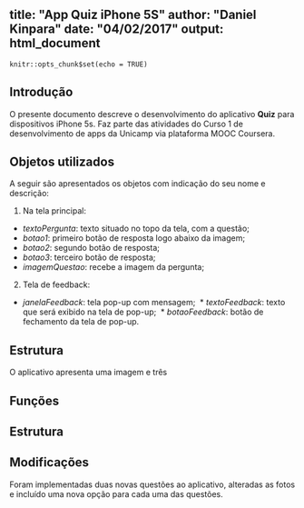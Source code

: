 title: "App Quiz iPhone 5S"
author: "Daniel Kinpara"
date: "04/02/2017"
output: html_document
---

```{r setup, include=FALSE}
knitr::opts_chunk$set(echo = TRUE)
```

## Introdução

O presente documento descreve o desenvolvimento do aplicativo **Quiz** para dispositivos iPhone 5s. Faz parte das atividades do Curso 1 de desenvolvimento de apps da Unicamp via plataforma MOOC Coursera.

## Objetos utilizados

A seguir são apresentados os objetos com indicação do seu nome e descrição:
1. Na tela principal:
  * _textoPergunta_: texto situado no topo da tela, com a questão;
  * _botao1_: primeiro botão de resposta logo abaixo da imagem;
  * _botao2_: segundo botão de resposta;
  * _botao3_: terceiro botão de resposta;
  * _imagemQuestao_: recebe a imagem da pergunta;
  
2. Tela de feedback:
  * _janelaFeedback_: tela pop-up com mensagem;
  * _textoFeedback_: texto que será exibido na tela de pop-up;
  * _botaoFeedback_: botão de fechamento da tela de pop-up.

## Estrutura

O aplicativo apresenta uma imagem e três
 



## Funções


## Estrutura


## Modificações

Foram implementadas duas novas questões ao aplicativo, alteradas as fotos e incluído uma nova opção para cada uma das questões.
